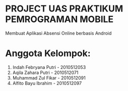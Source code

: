 # PROJECT UAS PRAKTIKUM PEMROGRAMAN MOBILE
Membuat Aplikasi Absensi Online berbasis Android

# Anggota Kelompok:
1. Indah Febryana Putri - 2010512053
2. Aqila Zahara Putri - 2010512071
3. Muhammad Zul Fikar - 2010512091
4. Alfito Bayu Ibrahim - 2010512097